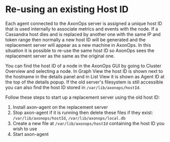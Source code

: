 # Re-using an existing Host ID

Each agent connected to the AxonOps server is assigned a unique host ID that is used internally to associate metrics and events with the node. If a Cassandra host dies and is replaced by another one with the same IP and token range then normally a new host ID will be generated and the replacement server will appear as a new machine in AxonOps. In this situation it is possible to re-use the same host ID so AxonOps sees the replacement server as the same as the original one.

You can find the host ID of a node in the AxonOps GUI by going to Cluster Overview and selecting a node. In Graph View the host ID is shown next to the hostname in the details panel and in List View it is shown as Agent ID at the top of the details popup. If the old server's filesystem is still accessible you can also find the host ID stored in `/var/lib/axonops/hostId`.

Follow these steps to start up a replacement server using the old host ID:

1. Install axon-agent on the replacement server
2. Stop axon-agent if it is running then delete these files if they exist: `/var/lib/axonops/hostId`, `/var/lib/axonops/local.db`
3. Create a new file at `/var/lib/axonops/hostId` containing the host ID you wish to use
4. Start axon-agent
